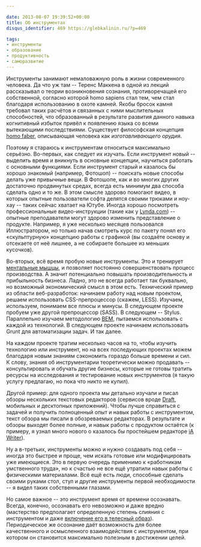 ```yaml
---

date: 2013-08-07 19:39:52+00:00
title: Об инструментах
disqus_identifier: 469 https://glebkalinin.ru/?p=469

tags:
- инструменты
- образование
- продуктивность
- саморазвитие
---
```


Инструменты занимают немаловажную роль в жизни современного человека. Да что уж там -- Теренс Маккена в одной из лекций рассказывал о теории возникновения сознания, противоречащей его собственной, согласно которой homo sapiens стал тем, чем стал благодаря использованию в охоте камней. Якобы бросок камня требовал таких расчётов и связанных с ними мыслительных способностей, что образованный в результате развития данного навыка когнитивный избыток привёл к появлению языка со всеми вытекающими последствиями. Существует философская концепция [homo faber](http://philosophy.ru/library/berg/bergson.html), описывающая человека как _изготавливающего орудия_.

Поэтому я стараюсь к инструментам относиться максимально серьёзно. Во-первых, как следует их изучать. Если инструмент новый -- выделить время и вникнуть в основные концепции, научиться работать с основными функциями. Если инструмент старый и казалось бы хорошо знакомый (например, Фотошоп) -- поискать новые способы делать уже привычные вещи. В Фотошопе, как и во многих других достаточно продвинутых средах, всегда есть минимум два способа сделать одно и то же. В этом смысле здорово помогают видео, в которых опытные пользователи софта делятся своими трюками и ноу-хау -- таких сейчас хватает на Ютубе. Иногда хорошо посмотреть профессиональные видео-инструкции (такие как у [Lynda.com](http://lynda.com)) -- опытные преподаватели могут здорово изменить представление о продукте. Например, я уже несколько месяцев пользовался Иллюстратором, но только начав смотреть курс по пакету понял его «скульптурную» концепцию работы с графикой (вы создаёте основу и отсекаете от неё лишнее, а не собираете большее из меньших кусочков).

Во-вторых, всё время пробую новые инструменты. Это и тренирует [ментальные мышцы](https://glebkalinin.ru/on-mental-muscles/), и позволяет постоянно совершенствовать процесс производства. А значит потенциально повышать производительность и прибыльность бизнеса. Ладно, это не всегда работает так буквально, но возможный экономический смысл в этом есть. Технический пример из области веб-разработок: начинаем работу над новым проектом, решаем использовать CSS-препроцессор (cкажем, LESS). Изучаем, используем, понимаем все плюсы и минусы. В следующем проекте пробуем уже другой препроцессор (SASS). В следующем -- Stylus. Параллельно изучаем методологию [BEM](http://bem.info), пытаемся использовать с каждой из технологий. В следующем проекте начинаем использовать Grunt для автоматизации задач. И так далее.

На каждом проекте тратим несколько часов на то, чтобы изучить технологию или инструмент, но на всех последующих проектах можем благодаря новым знаниям сэкономить гораздо больше времени и сил. К слову, знания об инструментарии теоретически можно продавать -- консультировать и обучать другие бизнесы, которые не готовы тратить ресурсы на исследования и тестирование новых инструментов (я такую услугу предлагаю, но пока что никто не купил).

Другой пример: для одного проекта мы детально изучали и писал обзоры нескольких текстовых редакторов (сервисов вроде [Draft](https://glebkalinin.ru/draft/), мобильных и десктопных приложений). Чтобы лучше справиться с задачей и получить полноценный опыт и навык работы с инструментом, текст обзора мы писали в обозреваемых редакторах. В результате и обзоры выходят более полные, и навык работы с продуктом остаётся (к примеру, я узнал много нового о казалось бы простейшем редакторе [iA Writer](http://iawriter.com)).

Ну а в-третьих, инструменты можно и нужно создавать под себя -- иногда это быстрее и проще, чем искать готовые или модифицировать уже имеющиеся. Это в первую очередь применимо к «работникам умственного труда», но к счастью не все ещё утратили навык работы с физическими материалами. Всё ещё есть люди, способные сделать своими руками стол, стул и другие инструменты первой необходимости -- я видел таких собственными глазами.

Но самое важное -- это инструмент время от времени осознавать. Всегда, конечно, осознавать его невозможно и даже вредно (мастерство предполагает определенную степень слияния с инструментом и даже [включение его в телесный образ](http://en.wikipedia.org/wiki/Body_schema#Tool_use)). Периодическое же осознание даёт возможность для более качественного и осмысленного взаимодействия с инструментом, при котором он становится максимально полезным в достижении целей.
